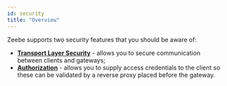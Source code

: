 ```yaml
---
id: security
title: "Overview"
---
```


Zeebe supports two security features that you should be aware of:
* **[Transport Layer Security](../transport-layer-security)** - allows you to secure communication between clients and gateways;
* **[Authorization](../authorization)** - allows you to supply access credentials to the client so these can be validated by a reverse proxy placed before the gateway.
